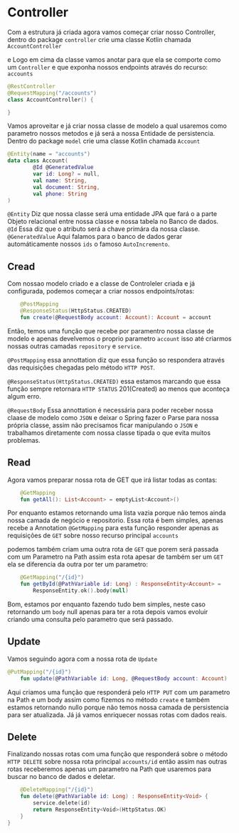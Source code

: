 # Controller

Com a estrutura já criada agora vamos começar criar nosso Controller,
dentro do package `controller` crie uma classe Kotlin chamada `AccountController`

e Logo em cima da classe vamos anotar para que ela se comporte como um `Controller` e que exponha nossos endpoints através do recurso: `accounts`

```kotlin
@RestController
@RequestMapping("/accounts")
class AccountController() {

}
```

Vamos aproveitar e já criar nossa classe de modelo a qual usaremos como parametro nossos metodos e já será a nossa Entidade de persistencia.   
Dentro do package `model` crie uma classe Kotlin chamada `Account`

```kotlin
@Entity(name = "accounts")
data class Account(
        @Id @GeneratedValue
        var id: Long? = null,
        val name: String,
        val document: String,
        val phone: String
)
```

`@Entity` Diz que nossa classe será uma entidade JPA que fará o a parte Objeto relacional entre nossa classe e nossa tabela no Banco de dados.   
`@Id` Essa diz que o atributo será a chave primára da nossa classe.   
`@GeneratedValue` Aqui falamos para o banco de dados gerar automáticamente nossos `ids` o famoso `AutoIncremento`.

## Cread
Com nossao modelo criado e a classe de Controleler criada e já configurada, podemos começar a criar nossos endpoints/rotas:

```kotlin
    @PostMapping
    @ResponseStatus(HttpStatus.CREATED)
    fun create(@RequestBody account: Account): Account = account
```

Então, temos uma função que recebe por paramentro nossa classe de modelo e apenas develvemos o proprio parametro `account` isso até criarmos nossas outras camadas `repository` e `service`.

`@PostMapping` essa annottation diz que essa função so respondera através das requisições chegadas pelo método `HTTP POST`.

`@ResponseStatus(HttpStatus.CREATED)` essa estamos marcando que essa função sempre retornara `HTTP STATUS` 201(Created) ao menos que aconteça algum erro.

`@RequestBody` Essa annottation é necessária para poder receber nossa claase de modelo como `JSON` e deixar o Spring fazer o Parse para nossa própria classe, assim não precisamos ficar manipulando o `JSON` e trabalhamos diretamente com nossa classe tipada o que evita muitos problemas.


## Read
Agora vamos preparar nossa rota de GET que irá listar todas as contas:

```kotlin
    @GetMapping
    fun getAll(): List<Account> = emptyList<Account>()
```

Por enquanto estamos retornando uma lista vazia porque não temos ainda nossa camada de negócio e repositorio.
Essa rota é bem simples, apenas recebe a Annotation `@GetMapping` para esta função responder apenas as requisições de `GET` sobre nosso recurso principal `accounts`

podemos também criam uma outra rota de `GET` que porem será passada com um Parametro na Path assim esta rota apesar de também ser um `GET` ela se diferencia da outra por ter um parametro:

```kotlin
    @GetMapping("/{id}")
    fun getById(@PathVariable id: Long) : ResponseEntity<Account> =
        ResponseEntity.ok().body(null)
```

Bom, estamos por enquanto fazendo tudo bem simples, neste caso retornando um `body` null apenas para ter a rota depois vamos evoluir criando uma consulta pelo parametro que será passado.

## Update
Vamos seguindo agora com a nossa rota de `Update`

```kotlin
@PutMapping("/{id}")
    fun update(@PathVariable id: Long, @RequestBody account: Account) : ResponseEntity<Account> = ResponseEntity.ok().body(null)
```
Aqui criamos uma função que responderá pelo `HTTP PUT` com um parametro na Path e um body assim como fizemos no método `create` e também estamos retornando nullo porque não temos nossa camada de persistencia para ser atualizada. Já já vamos enriquecer nossas rotas com dados reais.

## Delete
Finalizando nossas rotas com uma função que responderá sobre o método `HTTP DELETE` sobre nossa rota principal `accounts/id` então assim nas outras rotas receberemos apenas um parametro na Path que usaremos para buscar no banco de dados e deletar.

```kotlin
    @DeleteMapping("/{id}")
    fun delete(@PathVariable id: Long) : ResponseEntity<Void> {
        service.delete(id)
        return ResponseEntity<Void>(HttpStatus.OK)
    }
}
```

